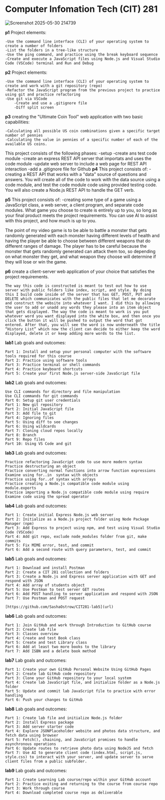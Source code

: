 
# Computer Infomation Tech (CIT) 281

![Screenshot 2025-05-30 214739](https://github.com/user-attachments/assets/20381fad-9e91-469f-a7bf-52e193208ce6)

**p1**
Project elements:

    -Use the command line interface (CLI) of your operating system to create a number of folders
    -List the folders in a tree-like structure
    -Use the ping command, and practice using the break keyboard sequence
    -Create and execute a JavaScript files using Node.js and Visual Studio Code (VSCode) terminal and Run and Debug

**p2**
Project elements:

    -Use the command line interface (CLI) of your operating system to create and work with a git repository (repo)
    -Refactor the JavaScript program from the previous project to practice using git and practice refactoring
    -Use git via VSCode
        -Create and use a .gitignore file
        -Diff split screen

**p3**
creating the "Ultimate Coin Tool" web application with two basic capabilities:

    -Calculating all possible US coin combinations given a specific target number of pennies
    -Calculating the value in pennies of a specific number of each of the available US coins.

This project consists of the following phases:
    -setup
    -create ans test code module
    -create an express REST API server that importats and uses the code module
    -update web server to include a web page for REST API interaction
    -add a .gitignore file for Github
**p4**
This project consists of:
    -creating a REST API that works with a "data" source of questions and answers. You will create all of the code to work with the data source using a code module, and test the code module code using provided testing code. You will also create a Node.js REST API to handle the GET verb. 

**p5**
This project consists of:
    -creating some type of a game using a JavaScript class, a web server, a client program, and separate code modules. What game you choose to create is entirely up to you, so long as your final product meets the project requirements. You can use AI to assist with this project, and how much is up to you. 

The point of my video game is to be able to battle a monster that gets randomly generated with each monster having different levels of health and having the player be able to choose between different weapons that do different ranges of damage. The player has to be careful because the monster that gets randomly generated can attack them too, so depending on what monster they get, and what weapon they choose will determine if they will lose or win the game.

**p6**
create a client-server web application of your choice that satisfies the project requirements.

    The way this code is constructed is meant to test out how to use server with public folders like index, script, and style. By doing this I build code inside of the server that has GET, POST, PUT and DELETE which communicates with the public files that let me decorate and construct the website into whatever I want. I did this by allowing the user to add or unadd any words they please into an item object that gets displayed. The way the code is meant to work is you put whatever word you want displayed into the white box, and then once you click the button it will be pushed to output the word that got entered. After that, you will see the word is now underneath the title “History List” which now the client can decide to either keep the word displayed, delete it or keep adding more words to the list. 

**lab1**
Lab goals and outcomes:

    Part 1: Install and setup your personal computer with the software tools required for this course
    Part 2: Practice using software tools
    Part 3: Practice terminal or shell commands
    Part 4: Practice keyboard shortcuts
    Part 5: Create your first Node.js server-side JavaScript file

**lab2**
Lab goals and outcomes:

    Use CLI commands for directory and file manipulation
    Use CLI commands for git commands
    Part 0: Setup git user credentials
    Part 1: New git repository
    Part 2: Initial JavaScript file
    Part 3: Add file to git
    Part 4: Ignoring files
    Part 5: Using diff to see changes
    Part 6: Using wildcards
    Part 7: Cloning cloud repos locally
    Part 8: Branch
    Part 9: Repo files
    Part 10: Using VS Code and git

**lab3**
Lab goals and outcomes:

    Practice refactoring JavaScript code to use more modern syntax
    Practice destructuring an object
    Practice converting normal functions into arrow function expressions
    Examine using for..in  syntax with objects
    Practice using for..of syntax with arrays
    Practice creating a Node.js compatible code module using module.exports
    Practice importing a Node.js compatible code module using require
    Examine code using the spread operator
**lab4**
Lab goals and outcomes:

    Part 1: Create initial Express Node.js web server
    Part 2: Initialize as a Node.js project folder using Node Package Manager (npm)
    Part 3: Add Express to project using npm, and test using Visual Studio Code (VSCode)
    Part 4: Add git repo, exclude node_modules folder from git, make commits
    Part 5: Fix MIME error, test, and commit
    Part 6: Add a second route with query parameters, test, and commit

**lab5**
Lab goals and outcomes:

    Part 1: Download and install Postman
    Part 2: Create a CIT 281 collection and folders
    Part 3: Create a Node.js and Express server application with GET and respond with JSON
    Part 4: Add array of students object
    Part 5: Use Postman to test server GET routes
    Part 6: Add POST handling to server application and respond with JSON
    Part 7: Use Postman and POST request

    [https://github.com/SashaOstrow/CIT281-lab5](url)

**lab6**
Lab goals and outcomes:

    Part 1: Join GitHub and work through Introduction to GitHub course
    Part 2: Create lab file
    Part 3: Classes overview
    Part 4: Create and test Book class
    Part 5: Create and test Library class
    Part 6: Add at least two more books to the library
    Part 7: Add ISBN and a delete book method

**lab7**
Lab goals and outcomes:

    Part 1: Create your own GitHub Personal Website Using GitHub Pages
    Part 2: Create lab GitHub code repository
    Part 3: Clone your GitHub repository to your local system
    Part 4: Create lab JavaScript file, and initialize folder as a Node.js folder
    Part 5: Update and commit lab JavaScript file to practice with error handling
    Part 6: Push your changes to GitHub

**lab8**
Lab goals and outcomes:

    Part 1: Create lab file and initialize Node.js folder
    Part 2: Install Express package
    Part 3: Add server starter code
    Part 4: Explore JSONPlaceholder website and photos data structure, and fetch data using browser
    Part 5: Fetch(), chaining, and JavaScript promises to handle asynchronous operations
    Part 6: Update routes to retrieve photo data using NodeJS and fetch
    Part 7: Use AI to generate client code (index.html, script.js, style.css) to interact with your server, and update server to serve client files from a public subfolder.

**lab9**
Lab goals and outcomes:

    Part 1: Create Learning Lab course/repo within your GitHub account
    Part 2: Practice exiting and returning to the course from course repo
    Part 3: Work through course
    Part 4: Download completed course repo as deliverable
